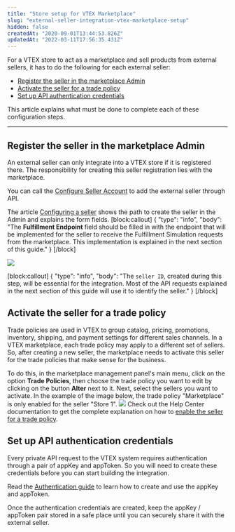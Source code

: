 ```yaml
---
title: "Store setup for VTEX Marketplace"
slug: "external-seller-integration-vtex-marketplace-setup"
hidden: false
createdAt: "2020-09-01T13:44:53.826Z"
updatedAt: "2022-03-11T17:56:35.431Z"
---
```


For a VTEX store to act as a marketplace and sell products from external sellers, it has to do the following for each external seller:

- [Register the seller in the marketplace Admin](#register-the-seller-in-the-marketplace-admin)
- [Activate the seller for a trade policy](#activate-the-seller-for-a-trade-policy)
- [Set up API authentication credentials](#set-up-api-authentication-credentials)

This article explains what must be done to complete each of these configuration steps.

---

## Register the seller in the marketplace Admin

An external seller can only integrate into a VTEX store if it is registered there. The responsibility for creating this seller registration lies with the marketplace.

You can call the [Configure Seller Account](https://developers.vtex.com/vtex-rest-api/reference/upsertsellerrequest) to add the external seller through API.

The article [Configuring a seller](https://help.vtex.com/en/tutorial/configuring-the-seller--tutorials_392) shows the path to create the seller in the Admin and explains the form fields.
[block:callout]
{
  "type": "info",
  "body": "The **Fulfillment Endpoint** field should be filled in with the endpoint that will be implemented for the seller to receive the Fulfillment Simulation requests from the marketplace. This implementation is explained in the next section of this guide."
}
[/block]

![](https://cdn.jsdelivr.net/gh/vtexdocs/dev-portal-content@main/docs/guides/Integration%20Guides/external-seller-integration-guide/external-seller-integration-vtex-marketplace-setup-0_36.png)

[block:callout]
{
"type": "info",
"body": "The `seller ID`, created during this step, will be essential for the integration. Most of the API requests explained in the next section of this guide will use it to identify the seller."
}
[/block]

## Activate the seller for a trade policy

Trade policies are used in VTEX to group catalog, pricing, promotions, inventory, shipping, and payment settings for different sales channels. In a VTEX marketplace, each trade policy may apply to a different set of sellers. So, after creating a new seller, the marketplace needs to activate this seller for the trade policies that make sense for the business.

To do this, in the marketplace management panel's main menu, click on the option **Trade Policies**, then choose the trade policy you want to edit by clicking on the button **Alter** next to it. Next, select the sellers you want to activate. In the example of the image below, the trade policy "Marketplace" is only enabled for the seller "Store 1".
![](https://cdn.jsdelivr.net/gh/vtexdocs/dev-portal-content@main/docs/guides/Integration%20Guides/external-seller-integration-guide/external-seller-integration-vtex-marketplace-setup-1_51.png)
Check out the Help Center documentation to get the complete explanation on how to [enable the seller for a trade policy](https://help.vtex.com/en/tutorial/configuring-the-seller--tutorials_392#editing-the-trade-policy).

## Set up API authentication credentials

Every private API request to the VTEX system requires authentication through a pair of appKey and appToken. So you will need to create these credentials before you can start building the integration.

Read the [Authentication guide](https://developers.vtex.com/docs/getting-started-authentication#section-creating-the-appkey-and-apptoken) to learn how to create and use the appKey and appToken.

Once the authentication credentials are created, keep the appKey / appToken pair stored in a safe place until you can securely share it with the external seller.
